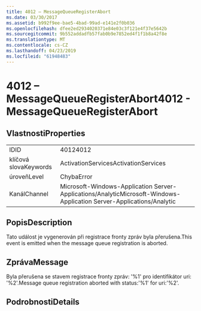 ```yaml
---
title: 4012 – MessageQueueRegisterAbort
ms.date: 03/30/2017
ms.assetid: b992f9ee-bae5-4bad-99ad-e141e2f0b036
ms.openlocfilehash: dfee2ed2934020371e84e03c3f121e4f37e5642b
ms.sourcegitcommit: 9b552addadfb57fab0b9e7852ed4f1f1b8a42f8e
ms.translationtype: MT
ms.contentlocale: cs-CZ
ms.lasthandoff: 04/23/2019
ms.locfileid: "61948483"
---
```

# <a name="4012---messagequeueregisterabort"></a><span data-ttu-id="2a2ec-102">4012 – MessageQueueRegisterAbort</span><span class="sxs-lookup"><span data-stu-id="2a2ec-102">4012 - MessageQueueRegisterAbort</span></span>
## <a name="properties"></a><span data-ttu-id="2a2ec-103">Vlastnosti</span><span class="sxs-lookup"><span data-stu-id="2a2ec-103">Properties</span></span>  
  
|||  
|-|-|  
|<span data-ttu-id="2a2ec-104">ID</span><span class="sxs-lookup"><span data-stu-id="2a2ec-104">ID</span></span>|<span data-ttu-id="2a2ec-105">4012</span><span class="sxs-lookup"><span data-stu-id="2a2ec-105">4012</span></span>|  
|<span data-ttu-id="2a2ec-106">klíčová slova</span><span class="sxs-lookup"><span data-stu-id="2a2ec-106">Keywords</span></span>|<span data-ttu-id="2a2ec-107">ActivationServices</span><span class="sxs-lookup"><span data-stu-id="2a2ec-107">ActivationServices</span></span>|  
|<span data-ttu-id="2a2ec-108">úroveň</span><span class="sxs-lookup"><span data-stu-id="2a2ec-108">Level</span></span>|<span data-ttu-id="2a2ec-109">Chyba</span><span class="sxs-lookup"><span data-stu-id="2a2ec-109">Error</span></span>|  
|<span data-ttu-id="2a2ec-110">Kanál</span><span class="sxs-lookup"><span data-stu-id="2a2ec-110">Channel</span></span>|<span data-ttu-id="2a2ec-111">Microsoft-Windows-Application Server-Applications/Analytic</span><span class="sxs-lookup"><span data-stu-id="2a2ec-111">Microsoft-Windows-Application Server-Applications/Analytic</span></span>|  
  
## <a name="description"></a><span data-ttu-id="2a2ec-112">Popis</span><span class="sxs-lookup"><span data-stu-id="2a2ec-112">Description</span></span>  
 <span data-ttu-id="2a2ec-113">Tato událost je vygenerován při registrace fronty zpráv byla přerušena.</span><span class="sxs-lookup"><span data-stu-id="2a2ec-113">This event is emitted when the message queue registration is aborted.</span></span>  
  
## <a name="message"></a><span data-ttu-id="2a2ec-114">Zpráva</span><span class="sxs-lookup"><span data-stu-id="2a2ec-114">Message</span></span>  
 <span data-ttu-id="2a2ec-115">Byla přerušena se stavem registrace fronty zpráv: '%1' pro identifikátor uri: '%2'.</span><span class="sxs-lookup"><span data-stu-id="2a2ec-115">Message queue registration aborted with status:'%1' for uri:'%2'.</span></span>  
  
## <a name="details"></a><span data-ttu-id="2a2ec-116">Podrobnosti</span><span class="sxs-lookup"><span data-stu-id="2a2ec-116">Details</span></span>
